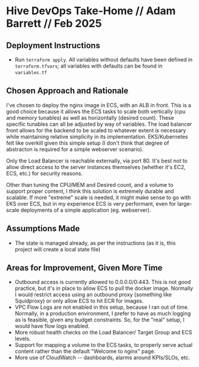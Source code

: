 # Hive DevOps Take-Home // Adam Barrett // Feb 2025

## Deployment Instructions
- Run `terraform apply`. All variables without defaults have been defined in `terraform.tfvars`; all variables with defaults can be found in `variables.tf`

## Chosen Approach and Rationale
I've chosen to deploy the nginx image in ECS, with an ALB in front. This is a good choice because it allows the ECS tasks to scale both vertically (cpu and memory tunables) as well as horizontally (desired count). These specific tunables can all be adjusted by way of variables.  The load balancer front allows for the backend to be scaled to whatever extent is necessary while maintaining relative simplicity in its implementation.  EKS/Kubernetes felt like overkill given this simple setup (I don't think that degree of abstracton is required for a simple webserver scenario). 

Only the Load Balancer is reachable externally, via port 80. It's best not to allow direct access to the server instances themselves (whether it's EC2, ECS, etc.) for security reasons.

Other than tuning the CPU/MEM and Desired count, and a volume to support proper content, I think this solution is extremely durable and scalable.  If more "extreme" scale is needed, it might make sense to go with EKS over ECS, but in my experience ECS is very performant, even for large-scale deployments of a simple application (eg. webserver).


## Assumptions Made
- The state is managed already, as per the instructions (as it is, this project will create a local state file)


## Areas for Improvement, Given More Time
- Outbound access is currently allowed to 0.0.0.0/0:443. This is not good practice, but it's in place to allow ECS to pull the docker image. Normally I would restrict access using an outbound proxy (something like Squidproxy) or only allow ECS to hit ECR for images.
- VPC Flow Logs are not enabled in this setup, because I ran out of time. Normally, in a production environment, I prefer to have as much logging as is feasible, given any budget constraints. So, for the "real" setup, I would have flow logs enabled.
- More robust health checks on the Load Balancer/ Target Group and ECS levels.
- Support for mapping a volume to the ECS tasks, to properly serve actual content rather than the default "Welcome to nginx" page.
- More use of CloudWatch -- dashboards, alarms around KPIs/SLOs, etc.
